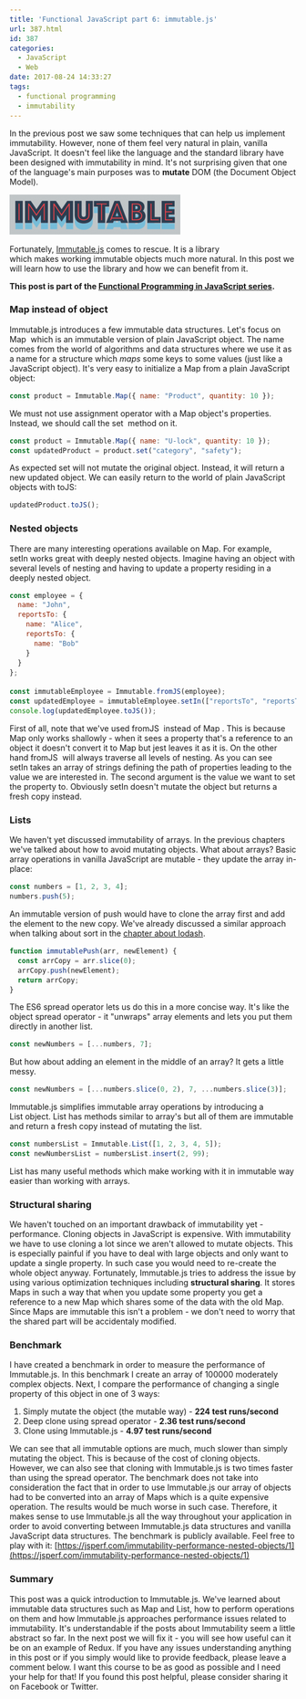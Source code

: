 ```yaml
---
title: 'Functional JavaScript part 6: immutable.js'
url: 387.html
id: 387
categories:
  - JavaScript
  - Web
date: 2017-08-24 14:33:27
tags:
  - functional programming
  - immutability
---
```


In the previous post we saw some techniques that can help us implement immutability. However, none of them feel very natural in plain, vanilla JavaScript. It doesn't feel like the language and the standard library have been designed with immutability in mind. It's not surprising given that one of the language's main purposes was to **mutate** DOM (the Document Object Model). 

![](/images/2017/08/Zrzut-ekranu-2017-08-24-o-21.54.50-300x70.png) 

Fortunately, [Immutable.js](https://facebook.github.io/immutable-js/) comes to rescue. It is a library which makes working immutable objects much more natural. In this post we will learn how to use the library and how we can benefit from it. 

**This post is part of the [Functional Programming in JavaScript series](https://codewithstyle.info/functional-programming-javascript-plain-words/).**

### Map instead of object

Immutable.js introduces a few immutable data structures. Let's focus on Map  which is an immutable version of plain JavaScript object. The name comes from the world of algorithms and data structures where we use it as a name for a structure which _maps_ some keys to some values (just like a JavaScript object). It's very easy to initialize a Map from a plain JavaScript object:

```javascript
const product = Immutable.Map({ name: "Product", quantity: 10 });
```

We must not use assignment operator with a Map object's properties. Instead, we should call the set  method on it.

```javascript
const product = Immutable.Map({ name: "U-lock", quantity: 10 });
const updatedProduct = product.set("category", "safety");
```

As expected set will not mutate the original object. Instead, it will return a new updated object. We can easily return to the world of plain JavaScript objects with toJS:

```javascript
updatedProduct.toJS();
```

### Nested objects

There are many interesting operations available on Map. For example, setIn works great with deeply nested objects. Imagine having an object with several levels of nesting and having to update a property residing in a deeply nested object.

```javascript
const employee = {
  name: "John",
  reportsTo: {
    name: "Alice",
    reportsTo: {
      name: "Bob"
    }
  }
};

const immutableEmployee = Immutable.fromJS(employee);
const updatedEmployee = immutableEmployee.setIn(["reportsTo", "reportsTo"], "Celine");
console.log(updatedEmployee.toJS());
```

First of all, note that we've used fromJS  instead of Map . This is because Map only works shallowly - when it sees a property that's a reference to an object it doesn't convert it to Map but jest leaves it as it is. On the other hand fromJS  will always traverse all levels of nesting. As you can see setIn takes an array of strings defining the path of properties leading to the value we are interested in. The second argument is the value we want to set the property to. Obviously setIn doesn't mutate the object but returns a fresh copy instead.

### Lists

We haven't yet discussed immutability of arrays. In the previous chapters we've talked about how to avoid mutating objects. What about arrays? Basic array operations in vanilla JavaScript are mutable - they update the array in-place:

```javascript
const numbers = [1, 2, 3, 4];
numbers.push(5);
```

An immutable version of push would have to clone the array first and add the element to the new copy. We've already discussed a similar approach when talking about sort in the [chapter about lodash](https://codewithstyle.info/functional-javascript-part-4-lodash/).

```javascript
function immutablePush(arr, newElement) {
  const arrCopy = arr.slice(0);
  arrCopy.push(newElement);
  return arrCopy;
}
```

The ES6 spread operator lets us do this in a more concise way. It's like the object spread operator - it "unwraps" array elements and lets you put them directly in another list.

```javascript
const newNumbers = [...numbers, 7];
```

But how about adding an element in the middle of an array? It gets a little messy.

```javascript
const newNumbers = [...numbers.slice(0, 2), 7, ...numbers.slice(3)];
```

Immutable.js simplifies immutable array operations by introducing a List object. List has methods similar to array's but all of them are immutable and return a fresh copy instead of mutating the list.

```javascript
const numbersList = Immutable.List([1, 2, 3, 4, 5]);
const newNumbersList = numbersList.insert(2, 99);
```

List has many useful methods which make working with it in immutable way easier than working with arrays.

### Structural sharing

We haven't touched on an important drawback of immutability yet - performance. Cloning objects in JavaScript is expensive. With immutability we have to use cloning a lot since we aren't allowed to mutate objects. This is especially painful if you have to deal with large objects and only want to update a single property. In such case you would need to re-create the whole object anyway. Fortunately, Immutable.js tries to address the issue by using various optimization techniques including **structural sharing**. It stores Maps in such a way that when you update some property you get a reference to a new Map which shares some of the data with the old Map. Since Maps are immutable this isn't a problem - we don't need to worry that the shared part will be accidentaly modified.

### Benchmark

I have created a benchmark in order to measure the performance of Immutable.js. In this benchmark I create an array of 100000 moderately complex objects. Next, I compare the performance of changing a single property of this object in one of 3 ways:

1.  Simply mutate the object (the mutable way) - **224 test runs/second**
2.  Deep clone using spread operator - **2.36 test runs/second**
3.  Clone using Immutable.js - **4.97 test runs/second**

We can see that all immutable options are much, much slower than simply mutating the object. This is because of the cost of cloning objects. However, we can also see that cloning with Immutable.js is two times faster than using the spread operator. The benchmark does not take into consideration the fact that in order to use Immutable.js our array of objects had to be converted into an array of Maps which is a quite expensive operation. The results would be much worse in such case. Therefore, it makes sense to use Immutable.js all the way throughout your application in order to avoid converting between Immutable.js data structures and vanilla JavaScript data structures. The benchmark is publicly available. Feel free to play with it: [https://jsperf.com/immutability-performance-nested-objects/1](https://jsperf.com/immutability-performance-nested-objects/1)

### Summary

This post was a quick introduction to Immutable.js. We've learned about immutable data structures such as Map and List, how to perform operations on them and how Immutable.js approaches performance issues related to immutability. It's understandable if the posts about Immutability seem a little abstract so far. In the next post we will fix it - you will see how useful can it be on an example of Redux. If you have any issues understanding anything in this post or if you simply would like to provide feedback, please leave a comment below. I want this course to be as good as possible and I need your help for that! If you found this post helpful, please consider sharing it on Facebook or Twitter.